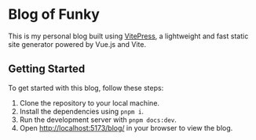 # Blog of Funky

This is my personal blog built using [VitePress](https://vitepress.vuejs.org/), a lightweight and fast static
 site generator powered by Vue.js and Vite.

## Getting Started

To get started with this blog, follow these steps:

1. Clone the repository to your local machine.
2. Install the dependencies using `pnpm i`.
3. Run the development server with `pnpm docs:dev`.
4. Open [http://localhost:5173/blog/](http://localhost:5173/blog/) in your browser to view the blog.
